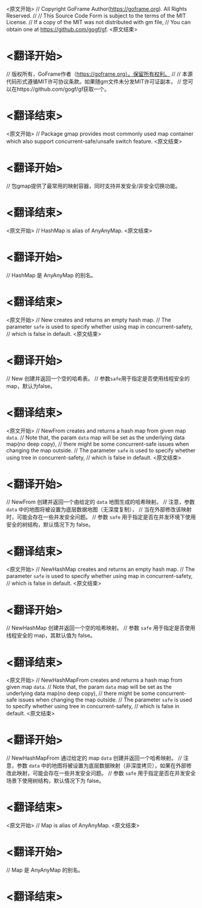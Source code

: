 
<原文开始>
// Copyright GoFrame Author(https://goframe.org). All Rights Reserved.
//
// This Source Code Form is subject to the terms of the MIT License.
// If a copy of the MIT was not distributed with gm file,
// You can obtain one at https://github.com/gogf/gf.
<原文结束>

# <翻译开始>
// 版权所有，GoFrame作者（https://goframe.org）。保留所有权利。
//
// 本源代码形式遵循MIT许可协议条款。如果随gm文件未分发MIT许可证副本，
// 您可以在https://github.com/gogf/gf获取一个。
# <翻译结束>


<原文开始>
// Package gmap provides most commonly used map container which also support concurrent-safe/unsafe switch feature.
<原文结束>

# <翻译开始>
// 包gmap提供了最常用的映射容器，同时支持并发安全/非安全切换功能。
# <翻译结束>







<原文开始>
// HashMap is alias of AnyAnyMap.
<原文结束>

# <翻译开始>
// HashMap 是 AnyAnyMap 的别名。
# <翻译结束>


<原文开始>
// New creates and returns an empty hash map.
// The parameter `safe` is used to specify whether using map in concurrent-safety,
// which is false in default.
<原文结束>

# <翻译开始>
// New 创建并返回一个空的哈希表。
// 参数`safe`用于指定是否使用线程安全的map，默认为false。
# <翻译结束>


<原文开始>
// NewFrom creates and returns a hash map from given map `data`.
// Note that, the param `data` map will be set as the underlying data map(no deep copy),
// there might be some concurrent-safe issues when changing the map outside.
// The parameter `safe` is used to specify whether using tree in concurrent-safety,
// which is false in default.
<原文结束>

# <翻译开始>
// NewFrom 创建并返回一个由给定的 `data` 地图生成的哈希映射。
// 注意，参数 `data` 中的地图将被设置为底层数据地图（无深度复制），
// 当在外部修改该映射时，可能会存在一些并发安全问题。
// 参数 `safe` 用于指定是否在并发环境下使用安全的树结构，默认情况下为 false。
# <翻译结束>


<原文开始>
// NewHashMap creates and returns an empty hash map.
// The parameter `safe` is used to specify whether using map in concurrent-safety,
// which is false in default.
<原文结束>

# <翻译开始>
// NewHashMap 创建并返回一个空的哈希映射。
// 参数 `safe` 用于指定是否使用线程安全的 map，其默认值为 false。
# <翻译结束>


<原文开始>
// NewHashMapFrom creates and returns a hash map from given map `data`.
// Note that, the param `data` map will be set as the underlying data map(no deep copy),
// there might be some concurrent-safe issues when changing the map outside.
// The parameter `safe` is used to specify whether using tree in concurrent-safety,
// which is false in default.
<原文结束>

# <翻译开始>
// NewHashMapFrom 通过给定的 map `data` 创建并返回一个哈希映射。
// 注意，参数 `data` 中的地图将被设置为底层数据映射（非深度拷贝），如果在外部修改此映射，可能会存在一些并发安全问题。
// 参数 `safe` 用于指定是否在并发安全场景下使用树结构，默认情况下为 false。
# <翻译结束>


<原文开始>
// Map is alias of AnyAnyMap.
<原文结束>

# <翻译开始>
// Map 是 AnyAnyMap 的别名。
# <翻译结束>

